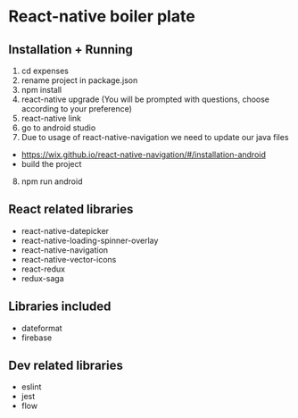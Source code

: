 # React-native boiler plate

## Installation + Running
1. cd expenses
2. rename project in package.json
3. npm install
4. react-native upgrade (You will be prompted with questions, choose according to your preference)
5. react-native link
6. go to android studio
7. Due to usage of react-native-navigation we need to update our java files
- https://wix.github.io/react-native-navigation/#/installation-android
- build the project
8. npm run android

## React related libraries
- react-native-datepicker
- react-native-loading-spinner-overlay
- react-native-navigation
- react-native-vector-icons
- react-redux
- redux-saga

## Libraries included
- dateformat
- firebase

## Dev related libraries
- eslint
- jest
- flow
